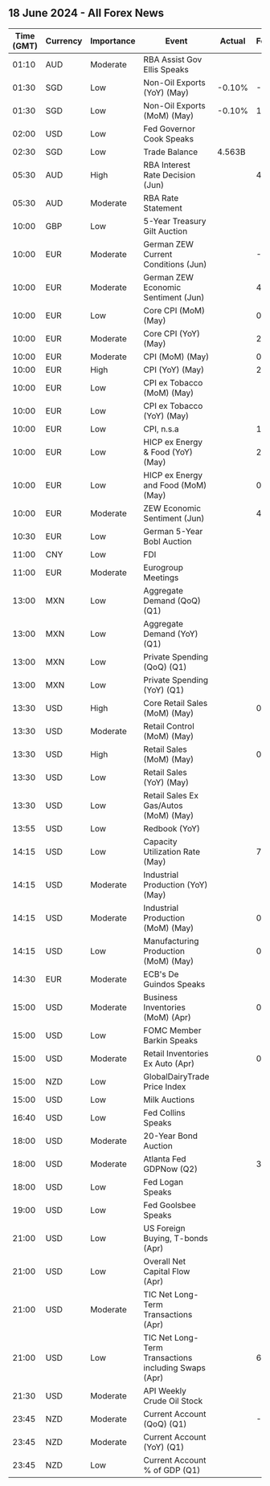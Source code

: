 ## 18 June 2024 - All Forex News

| Time (GMT) | Currency | Importance | Event | Actual | Forecast | Previous |
|------|----------|------------|-------|--------|----------|----------|
| 01:10 | AUD | Moderate | RBA Assist Gov Ellis Speaks |  |  |  |
| 01:30 | SGD | Low | Non-Oil Exports (YoY) (May) | -0.10% | -0.90% | -9.60% |
| 01:30 | SGD | Low | Non-Oil Exports (MoM) (May) | -0.10% | 1.70% | 7.30% |
| 02:00 | USD | Low | Fed Governor Cook Speaks |  |  |  |
| 02:30 | SGD | Low | Trade Balance | 4.563B |  | 4.516B |
| 05:30 | AUD | High | RBA Interest Rate Decision (Jun) |  | 4.35% | 4.35% |
| 05:30 | AUD | Moderate | RBA Rate Statement |  |  |  |
| 10:00 | GBP | Low | 5-Year Treasury Gilt Auction |  |  | 4.199% |
| 10:00 | EUR | Moderate | German ZEW Current Conditions (Jun) |  | -65.0 | -72.3 |
| 10:00 | EUR | Moderate | German ZEW Economic Sentiment (Jun) |  | 49.6 | 47.1 |
| 10:00 | EUR | Low | Core CPI (MoM) (May) |  | 0.4% | 0.7% |
| 10:00 | EUR | Moderate | Core CPI (YoY) (May) |  | 2.9% | 2.7% |
| 10:00 | EUR | Moderate | CPI (MoM) (May) |  | 0.2% | 0.6% |
| 10:00 | EUR | High | CPI (YoY) (May) |  | 2.6% | 2.4% |
| 10:00 | EUR | Low | CPI ex Tobacco (MoM) (May) |  |  | 0.6% |
| 10:00 | EUR | Low | CPI ex Tobacco (YoY) (May) |  |  | 2.3% |
| 10:00 | EUR | Low | CPI, n.s.a |  | 126.32 | 126.04 |
| 10:00 | EUR | Low | HICP ex Energy & Food (YoY) (May) |  | 2.9% | 2.8% |
| 10:00 | EUR | Low | HICP ex Energy and Food (MoM) (May) |  | 0.4% | 0.6% |
| 10:00 | EUR | Moderate | ZEW Economic Sentiment (Jun) |  | 47.8 | 47.0 |
| 10:30 | EUR | Low | German 5-Year Bobl Auction |  |  | 2.560% |
| 11:00 | CNY | Low | FDI |  |  | -27.90% |
| 11:00 | EUR | Moderate | Eurogroup Meetings |  |  |  |
| 13:00 | MXN | Low | Aggregate Demand (QoQ) (Q1) |  |  | 0.30% |
| 13:00 | MXN | Low | Aggregate Demand (YoY) (Q1) |  |  | 2.60% |
| 13:00 | MXN | Low | Private Spending (QoQ) (Q1) |  |  | 0.90% |
| 13:00 | MXN | Low | Private Spending (YoY) (Q1) |  |  | 5.10% |
| 13:30 | USD | High | Core Retail Sales (MoM) (May) |  | 0.2% | 0.2% |
| 13:30 | USD | Moderate | Retail Control (MoM) (May) |  |  | -0.3% |
| 13:30 | USD | High | Retail Sales (MoM) (May) |  | 0.3% | 0.0% |
| 13:30 | USD | Low | Retail Sales (YoY) (May) |  |  | 3.04% |
| 13:30 | USD | Low | Retail Sales Ex Gas/Autos (MoM) (May) |  |  | -0.1% |
| 13:55 | USD | Low | Redbook (YoY) |  |  | 5.5% |
| 14:15 | USD | Low | Capacity Utilization Rate (May) |  | 78.6% | 78.4% |
| 14:15 | USD | Moderate | Industrial Production (YoY) (May) |  |  | -0.38% |
| 14:15 | USD | Moderate | Industrial Production (MoM) (May) |  | 0.3% | 0.0% |
| 14:15 | USD | Low | Manufacturing Production (MoM) (May) |  | 0.3% | -0.3% |
| 14:30 | EUR | Moderate | ECB's De Guindos Speaks |  |  |  |
| 15:00 | USD | Moderate | Business Inventories (MoM) (Apr) |  | 0.3% | -0.1% |
| 15:00 | USD | Low | FOMC Member Barkin Speaks |  |  |  |
| 15:00 | USD | Moderate | Retail Inventories Ex Auto (Apr) |  | 0.3% | -0.2% |
| 15:00 | NZD | Low | GlobalDairyTrade Price Index |  |  | 1.7% |
| 15:00 | USD | Low | Milk Auctions |  |  | 3,824.0 |
| 16:40 | USD | Low | Fed Collins Speaks |  |  |  |
| 18:00 | USD | Moderate | 20-Year Bond Auction |  |  | 4.635% |
| 18:00 | USD | Moderate | Atlanta Fed GDPNow (Q2) |  | 3.1% | 3.1% |
| 18:00 | USD | Low | Fed Logan Speaks |  |  |  |
| 19:00 | USD | Low | Fed Goolsbee Speaks |  |  |  |
| 21:00 | USD | Low | US Foreign Buying, T-bonds (Apr) |  |  | 42.20B |
| 21:00 | USD | Low | Overall Net Capital Flow (Apr) |  |  | 102.10B |
| 21:00 | USD | Moderate | TIC Net Long-Term Transactions (Apr) |  |  | 100.5B |
| 21:00 | USD | Low | TIC Net Long-Term Transactions including Swaps (Apr) |  | 69.30B | 100.50B |
| 21:30 | USD | Moderate | API Weekly Crude Oil Stock |  |  | -2.428M |
| 23:45 | NZD | Moderate | Current Account (QoQ) (Q1) |  | -4.69B | -7.84B |
| 23:45 | NZD | Moderate | Current Account (YoY) (Q1) |  |  | -27.80B |
| 23:45 | NZD | Low | Current Account % of GDP (Q1) |  |  | -6.90% |
